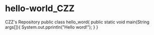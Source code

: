 # hello-world_CZZ
CZZ's Repository
public class hello_word{
  public static void main(String args[]){
    System.out.pprintln("Hello word!");
  }
}

